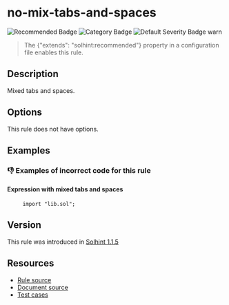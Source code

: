 
# no-mix-tabs-and-spaces
![Recommended Badge](https://img.shields.io/badge/-Recommended-brightgreen)
![Category Badge](https://img.shields.io/badge/-Style%20Guide%20Rules-informational)
![Default Severity Badge warn](https://img.shields.io/badge/Default%20Severity-warn-yellow)
> The {"extends": "solhint:recommended"} property in a configuration file enables this rule.


## Description
Mixed tabs and spaces.

## Options
This rule does not have options.

## Examples
### 👎 Examples of **incorrect** code for this rule

#### Expression with mixed tabs and spaces

```solidity
 	 import "lib.sol";
```

## Version
This rule was introduced in [Solhint 1.1.5](https://github.com/protofire/solhint/tree/v1.1.5)

## Resources
- [Rule source](https://github.com/protofire/solhint/tree/master/lib/rules/align/no-mix-tabs-and-spaces.js)
- [Document source](https://github.com/protofire/solhint/tree/master/docs/rules/align/no-mix-tabs-and-spaces.md)
- [Test cases](https://github.com/protofire/solhint/tree/master/test/rules/align/no-mix-tabs-and-spaces.js)

